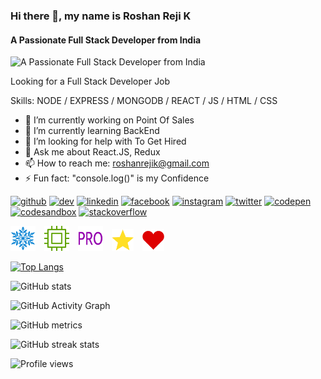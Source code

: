### Hi there 👋, my name is Roshan Reji K
#### A Passionate Full Stack Developer from India
![A Passionate Full Stack Developer from India](https://media0.giphy.com/media/qgQUggAC3Pfv687qPC/giphy.gif)

Looking for a Full Stack Developer Job

Skills:  NODE / EXPRESS / MONGODB / REACT / JS / HTML / CSS

- 🔭 I’m currently working on Point Of Sales 
- 🌱 I’m currently learning BackEnd 
- 🤔 I’m looking for help with To Get Hired 
- 💬 Ask me about React.JS, Redux 
- 📫 How to reach me: roshanrejik@gmail.com 
- ⚡ Fun fact: "console.log()" is my Confidence 


[<img src='https://cdn.jsdelivr.net/npm/simple-icons@3.0.1/icons/github.svg' alt='github' height='40'>](https://github.com/roshanrejik)  [<img src='https://cdn.jsdelivr.net/npm/simple-icons@3.0.1/icons/dev-dot-to.svg' alt='dev' height='40'>](https://dev.to/roshanrejik)  [<img src='https://cdn.jsdelivr.net/npm/simple-icons@3.0.1/icons/linkedin.svg' alt='linkedin' height='40'>](https://www.linkedin.com/in/roshanrejik/)  [<img src='https://cdn.jsdelivr.net/npm/simple-icons@3.0.1/icons/facebook.svg' alt='facebook' height='40'>](https://www.facebook.com/roshanrejik)  [<img src='https://cdn.jsdelivr.net/npm/simple-icons@3.0.1/icons/instagram.svg' alt='instagram' height='40'>](https://www.instagram.com/roshanrejik/)  [<img src='https://cdn.jsdelivr.net/npm/simple-icons@3.0.1/icons/twitter.svg' alt='twitter' height='40'>](https://twitter.com/roshanrejik)  [<img src='https://cdn.jsdelivr.net/npm/simple-icons@3.0.1/icons/codepen.svg' alt='codepen' height='40'>](https://codepen.io/roshanrejik)  [<img src='https://cdn.jsdelivr.net/npm/simple-icons@3.0.1/icons/codesandbox.svg' alt='codesandbox' height='40'>](https://codesandbox.io/u/roshanrejik)  [<img src='https://cdn.jsdelivr.net/npm/simple-icons@3.0.1/icons/stackoverflow.svg' alt='stackoverflow' height='40'>](https://stackoverflow.com/users/16097712)  

<a href='https://archiveprogram.github.com/'><img src='https://raw.githubusercontent.com/acervenky/animated-github-badges/master/assets/acbadge.gif' width='40' height='40'></a> <a href='https://docs.github.com/en/developers'><img src='https://raw.githubusercontent.com/acervenky/animated-github-badges/master/assets/devbadge.gif' width='40' height='40'></a> <a href='https://github.com/pricing'><img src='https://raw.githubusercontent.com/acervenky/animated-github-badges/master/assets/pro.gif' width='40' height='40'></a> <a href='https://stars.github.com/'><img src='https://raw.githubusercontent.com/acervenky/animated-github-badges/master/assets/starbadge.gif' width='35' height='35'></a> <a href='https://docs.github.com/en/github/supporting-the-open-source-community-with-github-sponsors'><img src='https://raw.githubusercontent.com/acervenky/animated-github-badges/master/assets/sponsorbadge.gif' width='35' height='35'></a> 

[![Top Langs](https://github-readme-stats.vercel.app/api/top-langs/?username=roshanrejik)](https://github.com/anuraghazra/github-readme-stats)

![GitHub stats](https://github-readme-stats.vercel.app/api?username=roshanrejik&show_icons=true&count_private=true)  

![GitHub Activity Graph](https://activity-graph.herokuapp.com/graph?username=roshanrejik)  

![GitHub metrics](https://metrics.lecoq.io/roshanrejik)  

![GitHub streak stats](https://github-readme-streak-stats.herokuapp.com/?user=roshanrejik)  

![Profile views](https://gpvc.arturio.dev/roshanrejik)  

